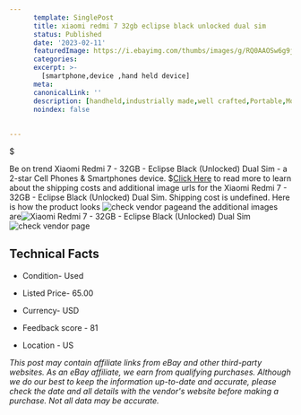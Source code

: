 ```yaml
---
      template: SinglePost
      title: xiaomi redmi 7 32gb eclipse black unlocked dual sim
      status: Published
      date: '2023-02-11'
      featuredImage: https://i.ebayimg.com/thumbs/images/g/RQ0AAOSw6g9j5pLB/s-l225.jpg
      categories: 
      excerpt: >-
        [smartphone,device ,hand held device]
      meta:
      canonicalLink: ''
      description: [handheld,industrially made,well crafted,Portable,Mobile,Compact,Convenient,Lightweight,Maneuverable,Man-portable,Miniature,Carriable,Hand-held,Light,Holdable,Transportable,Mobile device,Pocket-sized,On-the-go,Wireless,Cordless,Compact size,Convenient size, smartphone,device ,hand held device]
      noindex: false
      
        
---
```

$

Be on trend Xiaomi Redmi 7 - 32GB - Eclipse Black (Unlocked) Dual Sim - a 2-star Cell Phones & Smartphones device.
$[Click Here](https://www.ebay.com/itm/115702542233?hash=item1af068af99%3Ag%3ARQ0AAOSw6g9j5pLB&mkevt=1&mkcid=1&mkrid=711-53200-19255-0&campid=%253CePNCampaignId%253E&customid=%253CreferenceId%253E&toolid=10049) to read more to learn about the shipping costs and additional image urls for the Xiaomi Redmi 7 - 32GB - Eclipse Black (Unlocked) Dual Sim. Shipping cost is undefined. Here is how the product looks ![check vendor page](https://i.ebayimg.com/thumbs/images/g/RQ0AAOSw6g9j5pLB/s-l225.jpg)and the additional images are![Xiaomi Redmi 7 - 32GB - Eclipse Black (Unlocked) Dual Sim](https://i.ebayimg.com/images/g/RQ0AAOSw6g9j5pLB/s-l1600.jpg)![check vendor page](https://origin-galleryplus.ebayimg.com/ws/web/115702542233_2_0_1/225x225.jpg,https://origin-galleryplus.ebayimg.com/ws/web/115702542233_3_0_1/225x225.jpg,https://origin-galleryplus.ebayimg.com/ws/web/115702542233_4_0_1/225x225.jpg,https://origin-galleryplus.ebayimg.com/ws/web/115702542233_5_0_1/225x225.jpg,https://origin-galleryplus.ebayimg.com/ws/web/115702542233_6_0_1/225x225.jpg)



 ## Technical Facts 



     
      

 - Condition- Used 


      

 - Listed Price- 65.00 


      

 - Currency- USD 


      

 - Feedback score - 81 


      

 - Location - US 


      
      

 *_This post may contain affiliate links from eBay and other third-party websites. As an eBay affiliate, we earn from qualifying purchases. Although we do our best to keep the information up-to-date and accurate, please check the date and all details with the vendor's website before making a purchase. Not all data may be accurate._*






